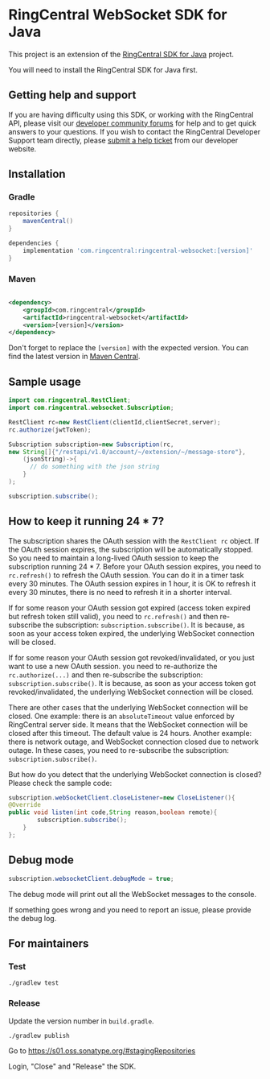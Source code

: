 # RingCentral WebSocket SDK for Java

This project is an extension of the [RingCentral SDK for Java](https://github.com/ringcentral/ringcentral-java) project.

You will need to install the RingCentral SDK for Java first.

## Getting help and support

If you are having difficulty using this SDK, or working with the RingCentral API, please visit
our [developer community forums](https://community.ringcentral.com/spaces/144/) for help and to get quick answers to
your questions. If you wish to contact the RingCentral Developer Support team directly,
please [submit a help ticket](https://developers.ringcentral.com/support/create-case) from our developer website.

## Installation

### Gradle

```groovy
repositories {
    mavenCentral()
}

dependencies {
    implementation 'com.ringcentral:ringcentral-websocket:[version]'
}
```

### Maven

```xml

<dependency>
    <groupId>com.ringcentral</groupId>
    <artifactId>ringcentral-websocket</artifactId>
    <version>[version]</version>
</dependency>
```

Don't forget to replace the `[version]` with the expected version. You can find the latest version
in [Maven Central](https://mvnrepository.com/artifact/com.ringcentral/ringcentral-websocket).

## Sample usage

```java
import com.ringcentral.RestClient;
import com.ringcentral.websocket.Subscription;

RestClient rc=new RestClient(clientId,clientSecret,server);
rc.authorize(jwtToken);

Subscription subscription=new Subscription(rc,
new String[]{"/restapi/v1.0/account/~/extension/~/message-store"},
    (jsonString)->{
      // do something with the json string
    }
);

subscription.subscribe();
```

## How to keep it running 24 * 7?

The subscription shares the OAuth session with the `RestClient rc` object. If the OAuth session expires, the
subscription will be automatically stopped. So you need to maintain a long-lived OAuth session to keep the subscription
running 24 * 7.
Before your OAuth session expires, you need to `rc.refresh()` to refresh the OAuth session. You can do it in a timer
task every 30 minutes. The OAuth session expires in 1 hour, it is OK to refresh it every 30 minutes, there is no need to
refresh it in a shorter interval.

If for some reason your OAuth session got expired (access token expired but refresh token still valid), you need
to `rc.refresh()` and then re-subscribe the subscription: `subscription.subscribe()`. It is because, as soon as your
access token expired, the underlying WebSocket connection will be closed.

If for some reason your OAuth session got revoked/invalidated, or you just want to use a new OAuth session. you need to
re-authorize the `rc.authorize(...)` and then re-subscribe the subscription: `subscription.subscribe()`. It is because,
as soon as your access token got revoked/invalidated, the underlying WebSocket connection will be closed.

There are other cases that the underlying WebSocket connection will be closed. One example: there is
an `absoluteTimeout` value enforced by RingCentral server side. It means that the WebSocket connection will be closed
after this timeout. The default value is 24 hours. Another example: there is network outage, and WebSocket connection
closed due to network outage. In these cases, you need to re-subscribe the subscription: `subscription.subscribe()`.

But how do you detect that the underlying WebSocket connection is closed? Please check the sample code:

```java
subscription.webSocketClient.closeListener=new CloseListener(){
@Override
public void listen(int code,String reason,boolean remote){
        subscription.subscribe();
    }
};
```

## Debug mode

```java
subscription.websocketClient.debugMode = true;
```

The debug mode will print out all the WebSocket messages to the console.

If something goes wrong and you need to report an issue, please provide the debug log.


## For maintainers

### Test

```
./gradlew test
```

### Release

Update the version number in `build.gradle`.

```
./gradlew publish
```

Go to https://s01.oss.sonatype.org/#stagingRepositories

Login, "Close" and "Release" the SDK.
